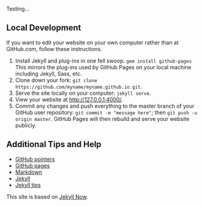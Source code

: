 Testing... 

## Local Development

If you want to edit your website on your own computer rather than at GitHub.com, follow these instructions.

1. Install Jekyll and plug-ins in one fell swoop. `gem install github-pages` This mirrors the plug-ins used by GitHub Pages on your local machine including Jekyll, Sass, etc.
2. Clone down your fork: `git clone https://github.com/myname/myname.github.io.git`.
3. Serve the site locally on your computer: `jekyll serve`.
4. View your website at http://127.0.0.1:4000/.
5. Commit any changes and push everything to the master branch of your GitHub user repository: `git commit -m "message here"`; then `git push -u origin master`. GitHub Pages will then rebuild and serve your website publicly.

## Additional Tips and Help

- [GitHub pointers](https://help.github.com/en/github/getting-started-with-github)
- [GitHub pages](https://help.github.com/en/github/working-with-github-pages/creating-a-github-pages-site#creating-your-site)
- [Markdown](https://www.markdownguide.org/basic-syntax#links)
- [Jekyll](https://jekyllrb.com)
- [Jekyll tips](https://devhints.io/jekyll)

This site is based on [Jekyll Now](https://github.com/barryclark/jekyll-now).
